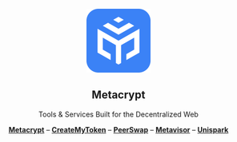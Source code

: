 <p align="center">
  <picture>
    <img alt="Metacrypt Logo" src="https://raw.githubusercontent.com/0xMetacrypt/.github/main/content/metacrypt-logo.png" width="128" height="128">
  </picture>
</p>
<h2 align="center">
  Metacrypt
</h2>
<p align="center">
  Tools & Services Built for the Decentralized Web
</p>
<div align="center">
  <a href="https://www.metacrypt.org/"><b>Metacrypt</b></a>
  <span> – </span>
  <a href="https://www.createmytoken.com/"><b>CreateMyToken</b></a>
  <span> – </span>
  <a href="https://www.peerswap.xyz/"><b>PeerSwap</b></a>
  <span> – </span>
  <a href="https://www.metavisor.app/"><b>Metavisor</b></a>
  <span> – </span>
  <a href="https://unispark.metacrypt.org/"><b>Unispark</b></a>
</div>
